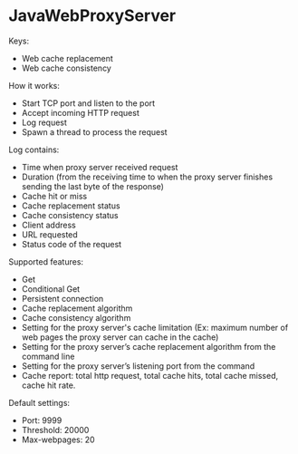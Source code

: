 # JavaWebProxyServer

Keys:
* Web cache replacement
* Web cache consistency

How it works:
* Start TCP port and listen to the port
* Accept incoming HTTP request
* Log request
* Spawn a thread to process the request

Log contains:
* Time when proxy server received request
* Duration (from the receiving time to when the proxy server finishes sending the last byte of the response)
* Cache hit or miss
* Cache replacement status
* Cache consistency status
* Client address
* URL requested
* Status code of the request

Supported features:
* Get
* Conditional Get
* Persistent connection
* Cache replacement algorithm
* Cache consistency algorithm
* Setting for the proxy server's cache limitation (Ex: maximum number of web pages the proxy server can cache in the cache)
* Setting for the proxy server’s cache replacement algorithm from the command line
* Setting for the proxy server’s listening port from the command
* Cache report: total http request, total cache hits, total cache missed, cache hit rate.

Default settings:
* Port: 9999
* Threshold: 20000
* Max-webpages: 20
